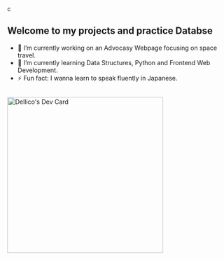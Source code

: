  <!--

-i need to create two web apps
Task manager    
recipe sharing platform 
https://www.simplilearn.com/tutorials/python-tutorial/python-automation-projects  
https://www.datacamp.com/blog/60-python-projects-for-all-levels-expertise    
  
- 💬 Ask me about       
- 📫 How to reach me: -->      c
## Welcome to my projects and practice Databse   
 
- 🔭 I’m currently working on an Advocasy Webpage focusing on space travel. 
- 🌱 I’m currently learning Data Structures, Python and Frontend Web Development.  
- ⚡ Fun fact: I wanna learn to speak fluently in Japanese. 

##
<a href="https://app.daily.dev/dellico"><img src="https://api.daily.dev/devcards/v2/YiXpNIRxKQQMlS74WoqSG.png?type=default&r=yle" width="356" alt="Dellico's Dev Card"/></a>
 
##




